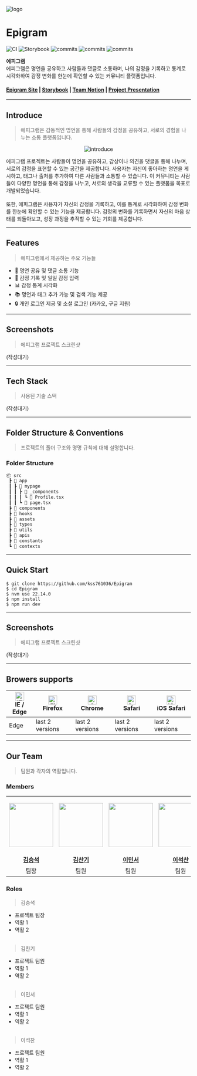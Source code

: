 ![logo](https://github.com/user-attachments/assets/d82fff32-7de9-4cb3-9c7b-ce14d703e340)
# Epigram
![CI](https://github.com/kss761036/Epigram/actions/workflows/ci.yaml/badge.svg) ![Storybook](https://github.com/kss761036/Epigram/actions/workflows/storybook-main.yaml/badge.svg) ![commits](https://badgen.net/github/last-commit/kss761036/Epigram) ![commits](https://badgen.net/github/commits/kss761036/Epigram/main) ![commits](https://badgen.net/github/prs/kss761036/Epigram)

**에피그램**   
에피그램은 명언을 공유하고 사람들과 댓글로 소통하며, 나의 감정을 기록하고 통계로 시각화하여 감정 변화를 한눈에 확인할 수 있는 커뮤니티 플랫폼입니다.
<h4>
  <a href="https://epigram-gilv.vercel.app" target="_blank">Epigram Site</a> |
  <a href="https://epigram-storybook.vercel.app/" target="_blank">Storybook</a> |
  <a href="#" target="_blank">Team Notion</a> |
  <a href="#" target="_blank">Project Presentation</a>
</h4>   

---

## Introduce
> 에피그램은 감동적인 명언을 통해 사람들의 감정을 공유하고, 서로의 경험을 나누는 소통 플랫폼입니다.
<p align="center">   
<img src="https://github.com/user-attachments/assets/de41886d-6895-494f-a565-487a84b84435" alt="introduce">
</p>
에피그램 프로젝트는 사람들이 명언을 공유하고, 감상이나 의견을 댓글을 통해 나누며, 서로의 감정을 표현할 수 있는 공간을 제공합니다. 사용자는 자신이 좋아하는 명언을 게시하고, 태그나 출처를 추가하여 다른 사람들과 소통할 수 있습니다. 이 커뮤니티는 사람들이 다양한 명언을 통해 감정을 나누고, 서로의 생각을 교류할 수 있는 플랫폼을 목표로 개발되었습니다.
<br><br>
또한, 에피그램은 사용자가 자신의 감정을 기록하고, 이를 통계로 시각화하여 감정 변화를 한눈에 확인할 수 있는 기능을 제공합니다. 감정의 변화를 기록하면서 자신의 마음 상태를 되돌아보고, 성장 과정을 추적할 수 있는 기회를 제공합니다.

---
## Features
> 에피그램에서 제공하는 주요 기능들
- 💬 명언 공유 및 댓글 소통 기능
- 📝 감정 기록 및 일일 감정 입력
- 📊 감정 통계 시각화
- 📚 명언과 태그 추가 가능 및 검색 기능 제공
- 🔒 개인 로그인 제공 및 소셜 로그인 (카카오, 구글 지원)

---

## Screenshots
> 에피그램 프로젝트 스크린샷   

(작성대기)

---
## Tech Stack
> 사용된 기술 스택

(작성대기)


---
## Folder Structure & Conventions
> 프로젝트의 폴더 구조와 명명 규칙에 대해 설명합니다.

### Folder Structure
```bash
📦 src
 ┣ 📂 app
 ┃ ┣ 📂 mypage
 ┃ ┃ ┣ 📂 _components
 ┃ ┃ ┃ ┗ 📄 Profile.tsx
 ┃ ┃ ┗ 📄 page.tsx
 ┣ 📂 components
 ┣ 📂 hooks
 ┣ 📂 assets
 ┣ 📂 types
 ┣ 📂 utils
 ┣ 📂 apis
 ┣ 📂 constants
 ┗ 📂 contexts
```
---
## Quick Start
```
$ git clone https://github.com/kss761036/Epigram
$ cd Epigram
$ nvm use 22.14.0
$ npm install
$ npm run dev
```
---

## Screenshots
> 에피그램 프로젝트 스크린샷   

(작성대기)

---
## Browers supports

| [<img src="https://raw.githubusercontent.com/alrra/browser-logos/master/src/edge/edge_48x48.png" alt="IE / Edge" width="24px" height="24px" />](http://godban.github.io/browsers-support-badges/)<br/>IE / Edge | [<img src="https://raw.githubusercontent.com/alrra/browser-logos/master/src/firefox/firefox_48x48.png" alt="Firefox" width="24px" height="24px" />](http://godban.github.io/browsers-support-badges/)<br/>Firefox | [<img src="https://raw.githubusercontent.com/alrra/browser-logos/master/src/chrome/chrome_48x48.png" alt="Chrome" width="24px" height="24px" />](http://godban.github.io/browsers-support-badges/)<br/>Chrome | [<img src="https://raw.githubusercontent.com/alrra/browser-logos/master/src/safari/safari_48x48.png" alt="Safari" width="24px" height="24px" />](http://godban.github.io/browsers-support-badges/)<br/>Safari | [<img src="https://raw.githubusercontent.com/alrra/browser-logos/master/src/safari-ios/safari-ios_48x48.png" alt="iOS Safari" width="24px" height="24px" />](http://godban.github.io/browsers-support-badges/)<br/>iOS Safari |
| --------- | --------- | --------- | --------- | --------- |
| Edge| last 2 versions| last 2 versions| last 2 versions| last 2 versions

---
## Our Team
> 팀원과 각자의 역활입니다.
### Members
<table>
  <tr>
    <td align="center">
      <p>
        <img src="https://avatars.githubusercontent.com/u/184490676?v=4" width="120px">
      </p>  
    </td>
    <td align="center">
      <p>
        <img src="https://avatars.githubusercontent.com/u/44834561?v=4" width="120px">
      </p>  
    </td>
    <td align="center">
      <p>
        <img src="https://avatars.githubusercontent.com/u/90029564?v=4" width="120px">
      </p>  
    </td>
    <td align="center">
      <p>
        <img src="https://avatars.githubusercontent.com/u/184591219?v=4" width="120px">
      </p>  
    </td>
  </tr>
  <tr>
    <td align="center">
      <b><a href="https://github.com/kss761036">김승석</a></b>
    </td>
    <td align="center">
      <b><a href="https://github.com/cksrlcks">김찬기</a></b>
    </td>
    <td align="center">
      <b><a href="https://github.com/LMS10">이민서</a></b>
    </td>
    <td align="center">
      <b><a href="https://github.com/SeokChan-Lee">이석찬</a></b>
    </td>
  </tr>
  <tr>
    <td align="center">
      팀장
    </td>
    <td align="center">
      팀원
    </td>
    <td align="center">
      팀원
    </td>
    <td align="center">
      팀원
    </td>
  </tr>
</table>

### Roles
> 김승석
- 프로젝트 팀장
- 역활 1
- 역활 2
<br><br>
> 김찬기
- 프로젝트 팀원
- 역활 1
- 역활 2
<br><br>
> 이민서
- 프로젝트 팀원
- 역활 1
- 역활 2
<br><br>
> 이석찬
- 프로젝트 팀원
- 역활 1
- 역활 2
